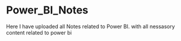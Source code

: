# Power_BI_Notes
Here I have uploaded all Notes related to Power BI. with all nessasory content related to power bi 
